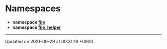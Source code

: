 

# Namespaces




* **namespace [file](/Namespaces/file)** 
* **namespace [file_helper](/Namespaces/file__helper)** 



-------------------------------

Updated on 2021-09-29 at 00:31:18 +0900
